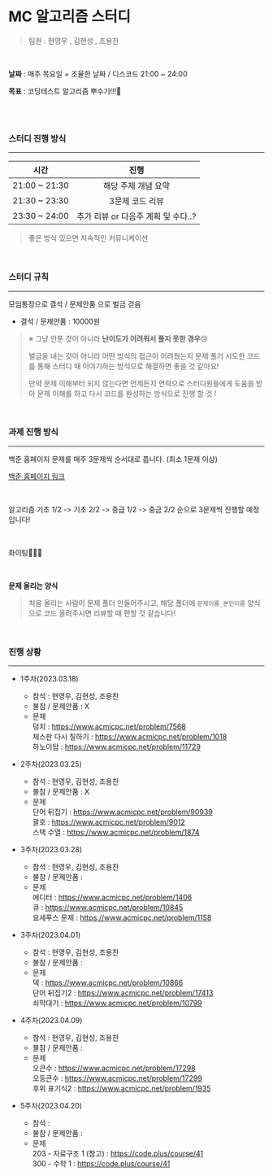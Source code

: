 # MC 알고리즘 스터디

> 팀원 : 현영우 , 김현성 , 조용찬

<br>

**날짜** : 매주 목요일 + 조율한 날짜 / 디스코드 21:00 ~ 24:00

**목표** : 코딩테스트 알고리즘 뿌수기!!!🙋

<br>

<br>

### 스터디 진행 방식

---

|     시간      |                진행                 |
| :-----------: | :---------------------------------: |
| 21:00 ~ 21:30 |         해당 주제 개념 요약         |
| 21:30 ~ 23:30 |           3문제 코드 리뷰           |
| 23:30 ~ 24:00 | 추가 리뷰 or 다음주 계획 및 수다..? |

> 좋은 방식 있으면 지속적인 커뮤니케이션

<br>

### 스터디 규칙

---

모임통장으로 결석 / 문제안품 으로 벌금 걷음

- 결석 / 문제안품 : 10000원

> ※ 그냥 안푼 것이 아니라 **난이도가 어려워서 풀지 못한 경우**:cry:
>
> 벌금을 내는 것이 아니라 어떤 방식의 접근이 어려웠는지 문제 풀기 시도한 코드를 통해 스터디 때 이야기하는 방식으로 해결하면 좋을 것 같아요! 
>
> 만약 문제 이해부터 되지 않는다면 언제든지 연락으로 스터디원들에게 도움을 받아 문제 이해를 하고 다시 코드를 완성하는 방식으로 진행 할 것 !

<br>

### 과제 진행 방식

---

백준 홈페이지 문제를 매주 3문제씩 순서대로 풉니다. (최소 1문제 이상)

[백준 홈페이지 링크](<https://www.acmicpc.net/>)

<br>

알고리즘 기초 1/2 -> 기초 2/2 -> 중급 1/2 -> 중금 2/2 순으로 3문제씩 진행할 예정입니다!


<br>

화이팅👏👏👏

<br>

**문제 올리는 양식**

> 처음 올리는 사람이 문제 폴더 만들어주시고, 해당 폴더에 `문제이름_본인이름` 양식으로 코드 올려주시면 리뷰할 때 편할 것 같습니다!

<br>

### 진행 상황

---

- 1주차(2023.03.18)

  - 참석 : 현영우, 김현성, 조용찬
  - 불참 / 문제안품 : X
  - 문제 <br> 덩치 : https://www.acmicpc.net/problem/7568 <br> 체스판 다시 칠하기 : https://www.acmicpc.net/problem/1018 <br> 하노이탑 : https://www.acmicpc.net/problem/11729

- 2주차(2023.03.25)

  - 참석 : 현영우, 김현성, 조용찬
  - 불참 / 문제안품 : X
  - 문제 <br> 단어 뒤집기 : https://www.acmicpc.net/problem/90939 <br> 괄호 : https://www.acmicpc.net/problem/9012 <br> 스택 수열 : https://www.acmicpc.net/problem/1874
  
- 3주차(2023.03.28)

  - 참석 : 현영우, 김현성, 조용찬
  - 불참 / 문제안품 : 
  - 문제 <br> 에디터 : https://www.acmicpc.net/problem/1406 <br> 큐 : https://www.acmicpc.net/problem/10845 <br> 요세푸스 문제 : https://www.acmicpc.net/problem/1158
  
- 3주차(2023.04.01)

  - 참석 : 현영우, 김현성, 조용찬
  - 불참 / 문제안품 :
  - 문제 <br> 덱 : https://www.acmicpc.net/problem/10866 <br> 단어 뒤집기2 : https://www.acmicpc.net/problem/17413 <br> 쇠막대기 : https://www.acmicpc.net/problem/10799
 
 
- 4주차(2023.04.09)

  - 참석 : 현영우, 김현성, 조용찬
  - 불참 / 문제안품 :
  - 문제 <br> 오큰수 : https://www.acmicpc.net/problem/17298 <br> 오등큰수 : https://www.acmicpc.net/problem/17299 <br> 후위 표기식2 : https://www.acmicpc.net/problem/1935
  
- 5주차(2023.04.20)

  - 참석 : 
  - 불참 / 문제안품 :
  - 문제 <br> 203 - 자료구조 1 (참고) : https://code.plus/course/41 <br> 300 - 수학 1 : https://code.plus/course/41
  
  <br>

